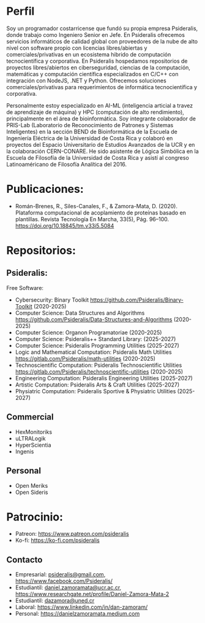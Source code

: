 # Perfil
Soy un programador costarricense que fundó su propia empresa Psideralis, donde trabajo como Ingeniero Senior en Jefe. En Psideralis ofrecemos servicios informáticos de calidad global con proveedores de la nube de alto nivel con software propio con licencias libres/abiertas y comerciales/privativas en un ecosistema hibrido de computación tecnocientífica y corporativa. En Psideralis hospedamos repositorios de proyectos libres/abiertos en ciberseguridad, ciencias de la computación, matemáticas y computación científica especializados en C/C++ con integración con NodeJS, .NET y Python. Ofrecemos soluciones comerciales/privativas para requerimientos de informática tecnocientífica y corporativa.

Personalmente estoy especializado en AI-ML (inteligencia articial a travez de aprendizaje de máquina) y HPC (computación de alto rendimiento), principalmente en el área de bioinformática. Soy integrante colaborador de PRIS-Lab (Laboratorio de Reconocimiento de Patrones y Sistemas Inteligentes) en la sección BEND de Bioinformática de la Escuela de Ingeniería Eléctrica de la Universidad de Costa Rica y colaboró en proyectos del Espacio Universitario de Estudios Avanzados de la UCR y en la colaboración CERN-CONARE. He sido asistente de Lógica Simbólica en la Escuela de Filosofía de la Universidad de Costa Rica y asistí al congreso Latinoaméricano de Filosofía Analítica del 2016.

# Publicaciones:
- Román-Brenes, R., Siles-Canales, F., & Zamora-Mata, D. (2020). Plataforma computacional de acoplamiento de proteínas basado en plantillas. Revista Tecnología En Marcha, 33(5), Pág. 96–100. https://doi.org/10.18845/tm.v33i5.5084

# Repositorios:
## Psideralis:

Free Software:

- Cybersecurity: Binary Toolkit https://github.com/Psideralis/Binary-Toolkit (2020-2025)
- Computer Science: Data Structures and Algorithms https://github.com/Psideralis/Data-Structures-and-Algorithms (2020-2025)
- Computer Science: Organon Programatoriae (2020-2025)
- Computer Science: Psideralis++ Standard Library: (2025-2027)
- Computer Science: Psideralis Programming Utilities (2025-2027)
- Logic and Mathematical Computation: Psideralis Math Utilities https://gitlab.com/Psideralis/math-utilities (2020-2025)
- Technoscientific Computation: Psideralis Technoscientific Utilities https://gitlab.com/Psideralis/technoscientific-utilities (2020-2025)
- Engineering Computation: Psideralis Engineering Utilities (2025-2027)
- Artistic Computation: Psideralis Arts & Craft Utilities (2025-2027)
- Physiatric Computation: Psideralis Sportive & Physiatric Utilities (2025-2027)

## Commercial
- HexMonitoriks
- uLTRALogik
- HyperScientia
- Ingenis

## Personal
- Open Meriks
- Open Sideris
 
# Patrocinio:
- Patreon: https://www.patreon.com/psideralis
- Ko-fi: https://ko-fi.com/psideralis

## Contacto
- Empresarial: psideralis@gmail.com, https://www.facebook.com/Psideralis/
- Estudiantil: daniel.zamoramata@ucr.ac.cr, https://www.researchgate.net/profile/Daniel-Zamora-Mata-2
- Estudiantil: dazamora@uned.cr
- Laboral: https://www.linkedin.com/in/dan-zamoram/
- Personal: https://danielzamoramata.medium.com
